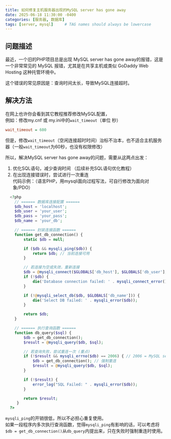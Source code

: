 ```yaml
---
title: 如何修复主机服务器出现的MySQL server has gone away
date: 2025-06-18 11:30:00 -0400
categories: [服务器, 数据库]
tags: [server, mysql]     # TAG names should always be lowercase
---
```


## 问题描述

最近，一个旧的PHP项目总是出现 MySQL server has gone away的报错，这是一个非常常见的 MySQL 报错，尤其是在共享主机或类似 GoDaddy Web Hosting 这种托管环境中。  

这个错误的常见原因是：查询时间太长，导致MySQL连接超时。

## 解决方法

在网上也许你会看到其它教程推荐修改MySQL配置，  
例如：修改my.cnf 或 my.ini中的`wait_timeout`（单位 秒）

```ini
wait_timeout = 600
```

但是，修改`wait_timeout`（空闲连接超时时间）治标不治本，也不适合主机服务器（一般`wait_timeout`为60秒，也没有权限修改）

所以，解决MySQL server has gone away的问题，需要从这两点出发：

1. 优化SQL语句，减少查询时间 （后续补充SQL语句优化教程）
2. 在出现连接错误时，尝试进行一次重连  
   代码示例：（语言PHP，用mysqli面向过程写法，可自行修改为面向对象/PDO）

```php
  <?php 
    // ====== 数据库连接配置 ======
    $db_host = 'localhost';
    $db_user = 'your_user';
    $db_pass = 'your_pass';
    $db_name = 'your_db';

    // ====== 封装连接函数 ======
    function get_db_connection() {
        static $db = null;

        if ($db && mysqli_ping($db)) {
            return $db; // 当前连接可用
        }

        // 若连接为空或失效，重新连接
        $db = @mysqli_connect($GLOBALS['db_host'], $GLOBALS['db_user'], $GLOBALS['db_pass']);
        if (!$db) {
            die('Database connection failed: ' . mysqli_connect_error());
        }

        if (!@mysqli_select_db($db, $GLOBALS['db_name'])) {
            die('Select DB failed: ' . mysqli_error($db));
        }

        return $db;
    }

    // ====== 执行查询函数 ======
    function db_query($sql) {
        $db = get_db_connection();
        $result = @mysqli_query($db, $sql);

        // 若查询失败，尝试重连一次 (重点)
        if (!$result && mysqli_errno($db) == 2006) { // 2006 = MySQL server has gone away
            $db = get_db_connection(); // 强制重连
            $result = @mysqli_query($db, $sql);
        }

        if (!$result) {
            error_log("SQL Failed: " . mysqli_error($db));
        }

        return $result;
     }
  ?>
```

`mysqli_ping`的开销很低，所以不必担心重复使用。  
如果一段程序内多次执行查询函数，觉得`mysqli_ping`有影响的话，可以考虑将`$db = get_db_connection()`从`db_query`内提出来，只在失败时强制重连时使用。
